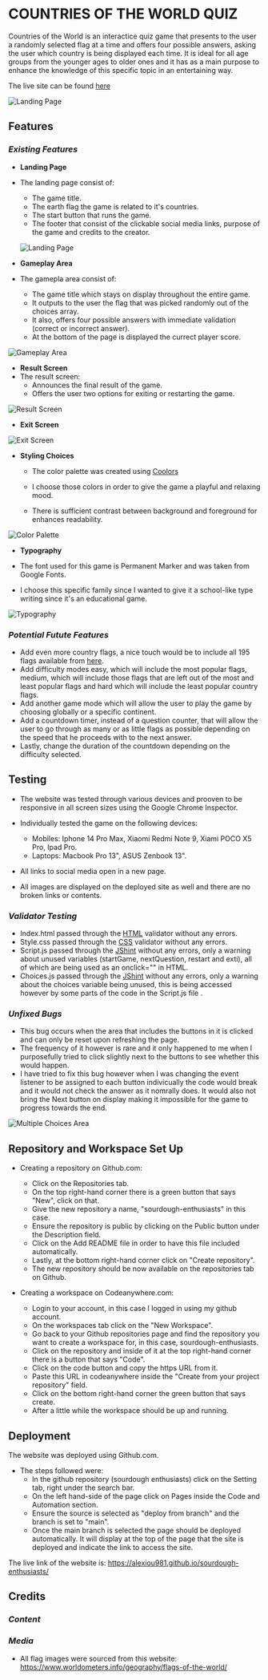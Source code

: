 # COUNTRIES OF THE WORLD QUIZ
Countries of the World is an interactice quiz game that presents to the user a randomly selected flag at a time and offers four possible answers, asking the user which country is being displayed each time. It is ideal for all age groups from the younger ages to older ones and it has as a main purpose to enhance the knowledge of this specific topic in an entertaining way.

The live site can be found [here](https://alexiou981.github.io/countries-of-the-world-quiz/)

![Landing Page](assets/images/am-i-responsive.png)

## **Features**
### *Existing Features*

- __Landing Page__
- The landing page consist of:
    - The game title.
    - The earth flag the game is related to it's countries.
    - The start button that runs the game.
    - The footer that consist of the clickable social media links, purpose of the game and credits to the creator.

    ![Landing Page](assets/images/landing-screen.png)

- __Gameplay Area__
- The gamepla area consist of:
    - The game title which stays on display throughout the entire game.
    - It outputs to the user the flag that was picked randomly out of the choices array.
    - It also, offers four possible answers with immediate validation (correct or incorrect answer).
    - At the bottom of the page is displayed the currect player score.

![Gameplay Area](assets/images/gameplay-area.png)

- __Result Screen__
- The result screen:
    - Announces the final result of the game.
    - Offers the user two options for exiting or restarting the game.

![Result Screen](assets/images/result-screen.png)

- __Exit Screen__

![Exit Screen](assets/images/exit-screen.png)

- __Styling Choices__

    - The color palette was created using [Coolors](https://coolors.co/)

    - I choose those colors in order to give the game a playful and relaxing mood.

    - There is sufficient contrast between background and foreground for enhances readability.

![Color Palette](assets/images/color-palette.png)

- __Typography__

- The font used for this game is Permanent Marker and was taken from Google Fonts.
- I choose this specific family since I wanted to give it a school-like type writing since it's an educational game.

![Typography](assets/images/typography.png)

### *Potential Futute Features*

- Add even more country flags, a nice touch would be to include all 195 flags available from [here](https://www.worldometers.info/geography/flags-of-the-world/).
- Add difficulty modes easy, which will include the most popular flags, medium, which will include those flags that are left out of the most and least popular flags and hard which will include the least popular country flags.
- Add another game mode which will allow the user to play the game by choosing globally or a specific continent.
- Add a countdown timer, instead of a question counter, that will allow the user to go through as many or as little flags as possible depending on the speed that he proceeds with to the next answer.
- Lastly, change the duration of the countdown depending on the difficulty selected.

## **Testing**

- The website was tested through various devices and prooven to be responsive in all screen sizes using the Google Chrome Inspector.
- Individually tested the game on the following devices:
    - Mobiles: Iphone 14 Pro Max, Xiaomi Redmi Note 9, Xiami POCO X5 Pro, Ipad Pro.
    - Laptops: Macbook Pro 13", ASUS Zenbook 13".

- All links to social media open in a new page.
- All images are displayed on the deployed site as well and there are no broken links or contents.

### *Validator Testing*
- Index.html passed through the [HTML](https://validator.w3.org/nu/) validator without any errors.
- Style.css passed through the [CSS](https://jigsaw.w3.org/css-validator/) validator without any errors.
- Script.js passed through the [JShint](https://jshint.com/) without any errors, only a warning about unused variables (startGame, nextQuestion, restart and exti), all of which are being used as an onclick="" in HTML.
- Choices.js passed through the [JShint](https://jshint.com/) without any errors, only a warning about the choices variable being unused, this is being accessed however by some parts of the code in the Script.js file .

### *Unfixed Bugs* 
- This bug occurs when the area that includes the buttons in it is clicked and can only be reset upon refreshing the page.
- The frequency of it however is rare and it only happened to me when I purposefully tried to click slightly next to the buttons to see whether this would happen.
- I have tried to fix this bug however when I was changing the event listener to be assigned to each button indivicually the code would break and it would not check the answer as it nomrally does. It would also not bring the Next button on display making it impossible for the game to progress towards the end.

![Multiple Choices Area](assets/images/unfixed-bug.png)

## **Repository and Workspace Set Up**
-  Creating a repository on Github.com:
    - Click on the Repositories tab.
    - On the top right-hand corner there is a green button that says "New", click on that.
    - Give the new repository a name, "sourdough-enthusiasts" in this case.
    - Ensure the repository is public by clicking on the Public button under the Description field.
    - Click on the Add README file in order to have this file included automatically.
    - Lastly, at the bottom right-hand corner click on "Create repository".
    - The new repository should be now available on the repositories tab on Github.

- Creating a workspace on Codeanywhere.com:
    - Login to your account, in this case I logged in using my github account.
    - On the workspaces tab click on the "New Workspace".
    - Go back to your Github repositories page and find the repository you want to create a workspace for, in this case, sourdough-enthusiasts.
    - Click on the repository and inside of it at the top right-hand corner there is a button that says "Code".
    - Click on the code button and copy the https URL from it.
    - Paste this URL in codeanywhere inside the "Create from your project repository" field.
    - Click on the bottom right-hand corner the green button that says create.
    - After a little while the workspace should be up and running.

## **Deployment** 
The website was deployed using Github.com. 
- The steps followed were: 
    - In the github repository (sourdough enthusiasts) click on the Setting tab, right under the search bar.
    - On the left hand-side of the page click on Pages inside the Code and Automation section.
    - Ensure the source is selected as "deploy from branch" and the branch is set to "main".
    - Once the main branch is selected the page should be deployed automatically. It will display at the top of the page that the site is deployed and indicate the link to access the site.

The live link of the website is: https://alexiou981.github.io/sourdough-enthusiasts/ 

## **Credits**
### *Content*

### *Media* 
- All flag images were sourced from this website: https://www.worldometers.info/geography/flags-of-the-world/